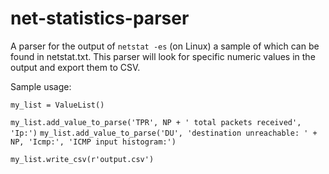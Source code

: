 # net-statistics-parser
A parser for the output of `netstat -es` (on Linux) a sample of which can be found in netstat.txt.
This parser will look for specific numeric values in the output and export them to CSV.

Sample usage:

`my_list = ValueList()`

`my_list.add_value_to_parse('TPR', NP + ' total packets received', 'Ip:')`
`my_list.add_value_to_parse('DU', 'destination unreachable: ' + NP, 'Icmp:', 'ICMP input histogram:')`

`my_list.write_csv(r'output.csv')`
